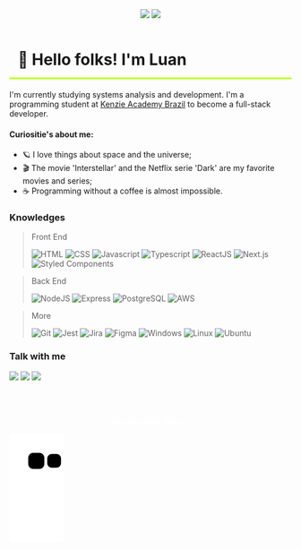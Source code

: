 <div align="center">
<img height="150" src="https://github-readme-stats.vercel.app/api?username=LuanFlorencioo&hide=contribs&count_private=true&show_icons=true&bg_color=0,ff5500,000&title_color=fff&text_color=fff&icon_color=fff&border_color=fff" />
<img height="150" src="https://github-readme-stats.vercel.app/api/top-langs/?username=LuanFlorencioo&bg_color=0,000,ff5500&title_color=fff&text_color=fff&icon_color=fff&border_color=fff&layout=compact" /> 
</div>

<h1 style="border-bottom: 3px solid #c0ff09 ; padding: 15px; font-weight: 700;">👋 Hello folks! I'm Luan</h1>

I'm currently studying systems analysis and development. I'm a programming student at [Kenzie Academy Brazil](https://kenzie.com.br/) to become a full-stack developer.

<h4>Curiositie's about me:</h4>

- 🪐 I love things about space and the universe;
- 🎬 The movie 'Interstellar' and the Netflix serie 'Dark' are my favorite movies and series;
- ☕ Programming without a coffee is almost impossible.

### Knowledges

> Front End
>
> ![HTML](https://img.shields.io/badge/HTML-200?style=for-the-badge&logo=html5&logoColor=a00)
> ![CSS](https://img.shields.io/badge/CSS-002?style=for-the-badge&logo=css3&logoColor=0af)
> ![Javascript](https://img.shields.io/badge/JavaScript-550?style=for-the-badge&logo=javascript&logoColor=f7df1e)
> ![Typescript](https://img.shields.io/badge/TypeScript-007ACC?style=for-the-badge&logo=typescript&logoColor=fff)
> ![ReactJS](https://img.shields.io/badge/React-20232A?style=for-the-badge&logo=react&logoColor=61DAFB)
> ![Next.js](https://img.shields.io/badge/Next-000?style=for-the-badge&logo=next.js&logoColor=)
> ![Styled Components](https://img.shields.io/badge/styled--components-a28?style=for-the-badge&logo=styled-components&logoColor=)

> Back End
> 
> ![NodeJS](https://img.shields.io/badge/Node.js-379237?style=for-the-badge&logo=node.js&logoColor=fff)
> ![Express](https://img.shields.io/badge/Express-ddd?style=for-the-badge&logo=express&logoColor=000)
> ![PostgreSQL](https://img.shields.io/badge/PostgreSQL-114?style=for-the-badge&logo=postgresql&logoColor=)
> ![AWS](https://img.shields.io/badge/AWS-444?style=for-the-badge&logo=amazon&logoColor=)

> More
> 
> ![Git](https://img.shields.io/badge/GIT-ddd?style=for-the-badge&logo=git&logoColor=)
> ![Jest](https://img.shields.io/badge/Jest-502?style=for-the-badge&logo=jest&logoColor=)
> ![Jira](https://img.shields.io/badge/Jira-09f?style=for-the-badge&logo=jira&logoColor=)
> ![Figma](https://img.shields.io/badge/Figma-82f?style=for-the-badge&logo=figma&logoColor=fff)
> ![Windows](https://img.shields.io/badge/Windows-07f?style=for-the-badge&logo=windows&logoColor=)
> ![Linux](https://img.shields.io/badge/Linux-f70?style=for-the-badge&logo=linux&logoColor=000)
> ![Ubuntu](https://img.shields.io/badge/Ubuntu-eee?style=for-the-badge&logo=ubuntu&logoColor=)

### Talk with me

<a href="https://discord.gg/8fxVFaMD"><img src="https://img.shields.io/badge/discord-222?style=for-the-badge&logo=discord&logoColor=" target="_blank"></a>
<a href="https://www.linkedin.com/in/luanflorencioo"><img src="https://img.shields.io/badge/linkedin-23a?style=for-the-badge&logo=linkedin&logoColor=" target="_blank"></a>
<a href="https://join.slack.com/t/luanflorenciocontato/shared_invite/zt-1csxrxn7o-3S8seSP8W4~GJZUBGSaE0Q"><img src="https://img.shields.io/badge/slack-000?style=for-the-badge&logo=slack&logoColor=f33" target="_blank"></a>

<p align="center" style="color: #fff; font-weight: 100"><q>Life can only be understood looking back, but it can only be lived looking forward.</q></p>
<p align="center" style="color: #fff; font-weight: 700">Kierkegaard, Søren.</p>

<img align="center" src="https://github.com/LuanFlorencioo/LuanFlorencioo/blob/output/github-contribution-grid-snake.svg" />
